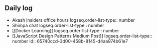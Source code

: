 ## Daily log
- Akash insiders office hours
  logseq.order-list-type:: number
- Shimpa chat
  logseq.order-list-type:: number
- [[Docker Learning]]
  logseq.order-list-type:: number
- [[JavaScript Design Patterns Medium Post]]
  logseq.order-list-type:: number
  id:: 65740ccd-3d00-458b-8145-d4aa974b61e7